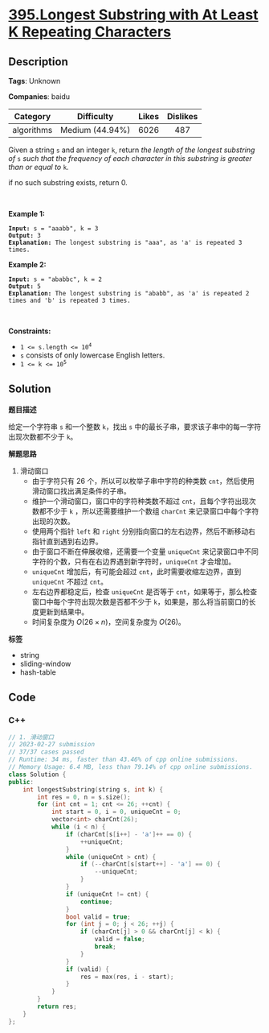 # [395.Longest Substring with At Least K Repeating Characters](https://leetcode.com/problems/longest-substring-with-at-least-k-repeating-characters/description/)

## Description

**Tags**: Unknown

**Companies**: baidu

|  Category  |   Difficulty    | Likes | Dislikes |
| :--------: | :-------------: | :---: | :------: |
| algorithms | Medium (44.94%) | 6026  |   487    |

<p>Given a string <code>s</code> and an integer <code>k</code>, return <em>the length of the longest substring of</em> <code>s</code> <em>such that the frequency of each character in this substring is greater than or equal to</em> <code>k</code>.</p>
<p data-pm-slice="1 1 []">if no such substring exists, return 0.</p>
<p>&nbsp;</p>
<p><strong class="example">Example 1:</strong></p>
<pre><code><strong>Input:</strong> s = &quot;aaabb&quot;, k = 3
<strong>Output:</strong> 3
<strong>Explanation:</strong> The longest substring is &quot;aaa&quot;, as &#39;a&#39; is repeated 3 times.</code></pre>
<p><strong class="example">Example 2:</strong></p>
<pre><code><strong>Input:</strong> s = &quot;ababbc&quot;, k = 2
<strong>Output:</strong> 5
<strong>Explanation:</strong> The longest substring is &quot;ababb&quot;, as &#39;a&#39; is repeated 2 times and &#39;b&#39; is repeated 3 times.</code></pre>
<p>&nbsp;</p>
<p><strong>Constraints:</strong></p>
<ul>
  <li><code>1 &lt;= s.length &lt;= 10<sup>4</sup></code></li>
  <li><code>s</code> consists of only lowercase English letters.</li>
  <li><code>1 &lt;= k &lt;= 10<sup>5</sup></code></li>
</ul>

## Solution

**题目描述**

给定一个字符串 `s` 和一个整数 `k`，找出 `s` 中的最长子串，要求该子串中的每一字符出现次数都不少于 `k`。

**解题思路**

1. 滑动窗口
   - 由于字符只有 26 个，所以可以枚举子串中字符的种类数 `cnt`，然后使用滑动窗口找出满足条件的子串。
   - 维护一个滑动窗口，窗口中的字符种类数不超过 `cnt`，且每个字符出现次数都不少于 `k` ，所以还需要维护一个数组 `charCnt` 来记录窗口中每个字符出现的次数。
   - 使用两个指针 `left` 和 `right` 分别指向窗口的左右边界，然后不断移动右指针直到遇到右边界。
   - 由于窗口不断在伸展收缩，还需要一个变量 `uniqueCnt` 来记录窗口中不同字符的个数，只有在右边界遇到新字符时，`uniqueCnt` 才会增加。
   - `uniqueCnt` 增加后，有可能会超过 `cnt`，此时需要收缩左边界，直到 `uniqueCnt` 不超过 `cnt`。
   - 左右边界都稳定后，检查 `uniqueCnt` 是否等于 `cnt`，如果等于，那么检查窗口中每个字符出现次数是否都不少于 `k`，如果是，那么将当前窗口的长度更新到结果中。
   - 时间复杂度为 $O(26 \times n)$，空间复杂度为 $O(26)$。

**标签**

- string
- sliding-window
- hash-table

<!-- code start -->
## Code

### C++

```cpp
// 1. 滑动窗口
// 2023-02-27 submission
// 37/37 cases passed
// Runtime: 34 ms, faster than 43.46% of cpp online submissions.
// Memory Usage: 6.4 MB, less than 79.14% of cpp online submissions.
class Solution {
public:
    int longestSubstring(string s, int k) {
        int res = 0, n = s.size();
        for (int cnt = 1; cnt <= 26; ++cnt) {
            int start = 0, i = 0, uniqueCnt = 0;
            vector<int> charCnt(26);
            while (i < n) {
                if (charCnt[s[i++] - 'a']++ == 0) {
                    ++uniqueCnt;
                }
                while (uniqueCnt > cnt) {
                    if (--charCnt[s[start++] - 'a'] == 0) {
                        --uniqueCnt;
                    }
                }
                if (uniqueCnt != cnt) {
                    continue;
                }
                bool valid = true;
                for (int j = 0; j < 26; ++j) {
                    if (charCnt[j] > 0 && charCnt[j] < k) {
                        valid = false;
                        break;
                    }
                }
                if (valid) {
                    res = max(res, i - start);
                }
            }
        }
        return res;
    }
};
```

<!-- code end -->
